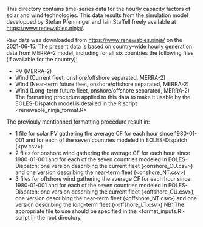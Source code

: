 This directory contains time-series data for the hourly capacity factors of solar and wind technologies. This data results from the simulation model developped by Stefan Pfenninger and Iain Staffell freely available at https://www.renewables.ninja/.

Raw data was downloaded from https://www.renewables.ninja/ on the 2021-06-15. The present data is based on country-wide hourly generation data from MERRA-2 model, including for all six countries the following files (if available for the country):
- PV (MERRA-2)
- Wind (Current fleet, onshore/offshore separated, MERRA-2)
- Wind (Near-term future fleet, onshore/offshore separated, MERRA-2)
- Wind (Long-term future fleet, onshore/offshore separated, MERRA-2)
The formatting procedure applied to this data to make it usable by the EOLES-Dispatch model is detailed in the R script <renewable_ninja_format.R>

The previouly mentionned formatting procedure result in:
- 1 file for solar PV gathering the average CF for each hour since 1980-01-001 and for each of the seven countries modeled in EOLES-Dispatch (<pv.csv>)
- 2 files for onshore wind gathering the average CF for each hour since 1980-01-001 and for each of the seven countries modeled in EOLES-Dispatch: one version describing the current fleet (<onshore_CU.csv>) and one version describing the near-term fleet (<onshore_NT.csv>)
- 3 files for offshore wind gathering the average CF for each hour since 1980-01-001 and for each of the seven countries modeled in EOLES-Dispatch: one version describing the current fleet (<offshore_CU.csv>), one version describing the near-term fleet (<offshore_NT.csv>) and one version describing the long-term fleet (<offshore_LT.csv>)
NB: The appropriate file to use should be specified in the <format_inputs.R> script in the root directory.
